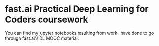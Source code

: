 # fast.ai Practical Deep Learning for Coders coursework
You can find my jupyter notebooks resulting from work I have done to go through fast.ai's DL MOOC material.
